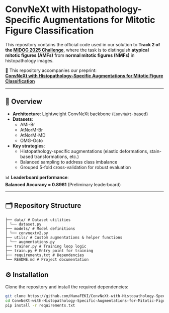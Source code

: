 # ConvNeXt with Histopathology-Specific Augmentations for Mitotic Figure Classification

This repository contains the official code used in our solution to **Track 2 of the [MIDOG 2025 Challenge](https://midog2025.grand-challenge.org/)**, where the task is to distinguish **atypical mitotic figures (AMFs)** from **normal mitotic figures (NMFs)** in histopathology images.

🔗 This repository accompanies our preprint:  
[**ConvNeXt with Histopathology-Specific Augmentations for Mitotic Figure Classification**](https://arxiv.org/abs/2509.02595)  

---

## 📌 Overview

- **Architecture**: Lightweight ConvNeXt backbone (`ConvNeXt`-based)  
- **Datasets**:
  - AMi-Br  
  - AtNorM-Br  
  - AtNorM-MD  
  - OMG-Octo  
- **Key strategies**:
  - Histopathology-specific augmentations (elastic deformations, stain-based transformations, etc.)  
  - Balanced sampling to address class imbalance  
  - Grouped 5-fold cross-validation for robust evaluation  

📊 **Leaderboard performance**:  
**Balanced Accuracy = 0.8961** (Preliminary leaderboard)

---

## 🗂️ Repository Structure
```
├── data/ # Dataset utilities
│ └── dataset.py
├── models/ # Model definitions
│ └── convnextv2.py
├── utils/ # Custom augmentations & helper functions
│ └── augmentations.py
├── trainer.py # Training loop logic
├── train.py # Entry point for training
├── requirements.txt # Dependencies
└── README.md # Project documentation

```
## ⚙️ Installation

Clone the repository and install the required dependencies:

```bash
git clone https://github.com/HanaFEKI/ConvNeXt-with-Histopathology-Specific-Augmentations-for-Mitotic-Figure-Classification.git
cd ConvNeXt-with-Histopathology-Specific-Augmentations-for-Mitotic-Figure-Classification
pip install -r requirements.txt
